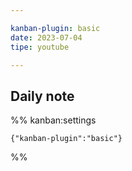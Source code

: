 ```yaml
---

kanban-plugin: basic
date: 2023-07-04
tipe: youtube

---
```


## Daily note





%% kanban:settings
```
{"kanban-plugin":"basic"}
```
%%